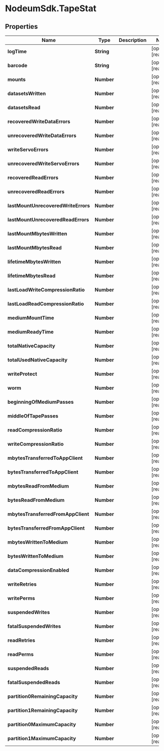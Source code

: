 # NodeumSdk.TapeStat

## Properties

Name | Type | Description | Notes
------------ | ------------- | ------------- | -------------
**logTime** | **String** |  | [optional] [readonly] 
**barcode** | **String** |  | [optional] [readonly] 
**mounts** | **Number** |  | [optional] [readonly] 
**datasetsWritten** | **Number** |  | [optional] [readonly] 
**datasetsRead** | **Number** |  | [optional] [readonly] 
**recoveredWriteDataErrors** | **Number** |  | [optional] [readonly] 
**unrecoveredWriteDataErrors** | **Number** |  | [optional] [readonly] 
**writeServoErrors** | **Number** |  | [optional] [readonly] 
**unrecoveredWriteServoErrors** | **Number** |  | [optional] [readonly] 
**recoveredReadErrors** | **Number** |  | [optional] [readonly] 
**unrecoveredReadErrors** | **Number** |  | [optional] [readonly] 
**lastMountUnrecoveredWriteErrors** | **Number** |  | [optional] [readonly] 
**lastMountUnrecoveredReadErrors** | **Number** |  | [optional] [readonly] 
**lastMountMbytesWritten** | **Number** |  | [optional] [readonly] 
**lastMountMbytesRead** | **Number** |  | [optional] [readonly] 
**lifetimeMbytesWritten** | **Number** |  | [optional] [readonly] 
**lifetimeMbytesRead** | **Number** |  | [optional] [readonly] 
**lastLoadWriteCompressionRatio** | **Number** |  | [optional] [readonly] 
**lastLoadReadCompressionRatio** | **Number** |  | [optional] [readonly] 
**mediumMountTime** | **Number** |  | [optional] [readonly] 
**mediumReadyTime** | **Number** |  | [optional] [readonly] 
**totalNativeCapacity** | **Number** |  | [optional] [readonly] 
**totalUsedNativeCapacity** | **Number** |  | [optional] [readonly] 
**writeProtect** | **Number** |  | [optional] [readonly] 
**worm** | **Number** |  | [optional] [readonly] 
**beginningOfMediumPasses** | **Number** |  | [optional] [readonly] 
**middleOfTapePasses** | **Number** |  | [optional] [readonly] 
**readCompressionRatio** | **Number** |  | [optional] [readonly] 
**writeCompressionRatio** | **Number** |  | [optional] [readonly] 
**mbytesTransferredToAppClient** | **Number** |  | [optional] [readonly] 
**bytesTransferredToAppClient** | **Number** |  | [optional] [readonly] 
**mbytesReadFromMedium** | **Number** |  | [optional] [readonly] 
**bytesReadFromMedium** | **Number** |  | [optional] [readonly] 
**mbytesTransferredFromAppClient** | **Number** |  | [optional] [readonly] 
**bytesTransferredFromAppClient** | **Number** |  | [optional] [readonly] 
**mbytesWrittenToMedium** | **Number** |  | [optional] [readonly] 
**bytesWrittenToMedium** | **Number** |  | [optional] [readonly] 
**dataCompressionEnabled** | **Number** |  | [optional] [readonly] 
**writeRetries** | **Number** |  | [optional] [readonly] 
**writePerms** | **Number** |  | [optional] [readonly] 
**suspendedWrites** | **Number** |  | [optional] [readonly] 
**fatalSuspendedWrites** | **Number** |  | [optional] [readonly] 
**readRetries** | **Number** |  | [optional] [readonly] 
**readPerms** | **Number** |  | [optional] [readonly] 
**suspendedReads** | **Number** |  | [optional] [readonly] 
**fatalSuspendedReads** | **Number** |  | [optional] [readonly] 
**partition0RemainingCapacity** | **Number** |  | [optional] [readonly] 
**partition1RemainingCapacity** | **Number** |  | [optional] [readonly] 
**partition0MaximumCapacity** | **Number** |  | [optional] [readonly] 
**partition1MaximumCapacity** | **Number** |  | [optional] [readonly] 


